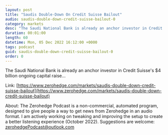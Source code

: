 ```yaml
---
layout: post
title: "Saudis Double-Down On Credit Suisse Bailout"
audio: saudis-double-down-credit-suisse-bailout-0
category: markets
desc: "The Saudi National Bank is already an anchor investor in Credit Suisse's $4 billion ongoing capital raise..."
duration: 00:01:00
length: 60
datetime: Mon, 05 Dec 2022 16:12:00 +0000
tags: podcast
guid: saudis-double-down-credit-suisse-bailout-0
order: 0
---
```

The Saudi National Bank is already an anchor investor in Credit Suisse's $4 billion ongoing capital raise...

Link: [https://www.zerohedge.com/markets/saudis-double-down-credit-suisse-bailout](https://www.zerohedge.com/markets/saudis-double-down-credit-suisse-bailout)

About: The Zerohedge Podcast is a non-commercial, automated program, designed to give people a way to get news from Zerohedge in an audio format.  I am actively working on tweaking and improving the setup to create a better listening experience (October 2022).  Suggestions are welcome: [zerohedgePodcast@outlook.com](mailto:zerohedgePodcast@outlook.com)